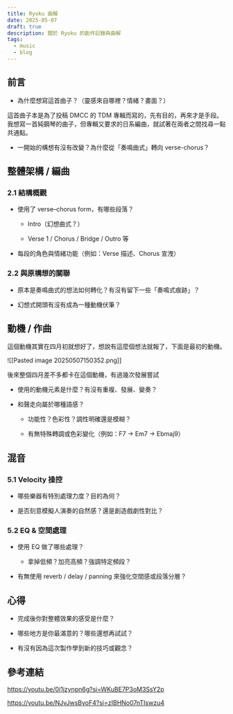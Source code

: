```yaml
---
title: Ryoku 曲解
date: 2025-05-07
draft: true
description: 關於 Ryoku 的創作記錄與曲解
tags:
  - music
  - blog
---
```

## 前言

- 為什麼想寫這首曲子？（靈感來自哪裡？情緒？畫面？）

這首曲子本是為了投稿 DMCC 的 TDM 專輯而寫的，先有目的，再來才是手段。我想寫一首純鋼琴的曲子，但專輯又要求的日系編曲，就試著在兩者之間找尋一點共通點。

- 一開始的構想有沒有改變？為什麼從「奏鳴曲式」轉向 verse-chorus？
## 整體架構 / 編曲

### **2.1 結構概觀**

- 使用了 verse–chorus form，有哪些段落？
    
    - Intro（幻想曲式？）
        
    - Verse 1 / Chorus / Bridge / Outro 等
        
    
- 每段的角色與情緒功能（例如：Verse 描述、Chorus 宣洩）
    

  

### **2.2 與原構想的關聯**

- 原本是奏鳴曲式的想法如何轉化？有沒有留下一些「奏鳴式痕跡」？
    
- 幻想式開頭有沒有成為一種動機伏筆？

## 動機 / 作曲

這個動機其實在四月初就想好了，想說有這麼個想法就報了，下面是最初的動機。

![[Pasted image 20250507150352.png]]

後來整個四月差不多都卡在這個動機，有過幾次發展嘗試

- 使用的動機元素是什麼？有沒有重複、發展、變奏？
    
- 和聲走向屬於哪種語感？
    
    - 功能性？色彩性？調性明確還是模糊？
        
    - 有無特殊轉調或色彩變化（例如：F7 → Em7 → Ebmaj9）

## 混音

### **5.1 Velocity 操控**

- 哪些樂器有特別處理力度？目的為何？
    
- 是否刻意模擬人演奏的自然感？還是創造戲劇性對比？
    

  

### **5.2 EQ & 空間處理**

- 使用 EQ 做了哪些處理？
    
    - 拿掉低頻？加亮高頻？強調特定頻段？
        
    
- 有無使用 reverb / delay / panning 來強化空間感或段落分層？

## 心得

  

- 完成後你對整體效果的感受是什麼？
    
- 哪些地方是你最滿意的？哪些還想再試試？
    
- 有沒有因為這次製作學到新的技巧或觀念？

## 參考連結

https://youtu.be/0i1jzynpn6g?si=WKuBE7P3oM3SsY2p

https://youtu.be/NJvJwsByoF4?si=zIBHNo07nTIswzu4